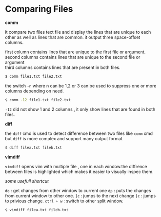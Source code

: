 # Comparing Files

**comm**

it compare two files text file and display the lines that are unique to each other as well as lines that are common. it output three space-offset columns. 

first column contains lines that are unique to the first file or argument. <br>
second columns contains lines that are unique to the second file or argument <br>
third columns contains lines that are present in both files.

```bash
$ comm file1.txt file2.txt
```

the switch `-n` where n can be 1,2 or 3 can be used to suppress one or more columns depending on need.
```bash
$ comm -12 file1.txt file2.txt
```
`-12` did not show 1 and 2 columns , it only show lines that are found in both files.

**diff**

the `diff` cmd is used to detect difference between two files like `comm` cmd but `diff` is more complex and support many output format

```bash
$ diff filea.txt fileb.txt
```
**vimdiff**

`vimdiff` opens vim with multiple file , one in each window.the diffrence between files is highlighted which makes it easier to visually inspec them.

*some usefull shortcut*

`do` : get changes from other window to current one
`dp` : puts the changes from current window to other one.
`]c` : jumps to the next change
`[c` : jumps to privious change.
`ctrl + w` : switch to other split window.

```bash
$ vimdiff filea.txt fileb.txt
```

